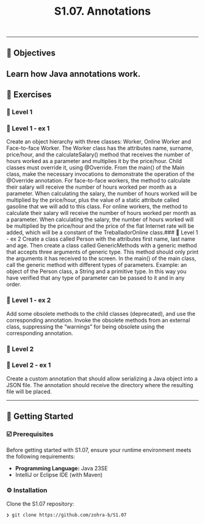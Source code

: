 
<p align="center"><h1 align="center">S1.07. Annotations </h1></p>

<br>

---

## 📍 Objectives

Learn how Java annotations work.
---

## 👾 Exercises
### 📌 Level 1

### 📌 Level 1 - ex 1
Create an object hierarchy with three classes: Worker, Online Worker and Face-to-face Worker.
The Worker class has the attributes name, surname, price/hour, and the calculateSalary() method that receives the number of hours worked as a parameter and multiplies it by the price/hour. Child classes must override it, using @Override.
From the main() of the Main class, make the necessary invocations to demonstrate the operation of the @Override annotation.
For face-to-face workers, the method to calculate their salary will receive the number of hours worked per month as a parameter. When calculating the salary, the number of hours worked will be multiplied by the price/hour, plus the value of a static attribute called gasoline that we will add to this class.
For online workers, the method to calculate their salary will receive the number of hours worked per month as a parameter. When calculating the salary, the number of hours worked will be multiplied by the price/hour and the price of the flat Internet rate will be added, which will be a constant of the TreballadorOnline class.### 📌 Level 1 - ex 2
Create a class called Person with the attributes first name, last name and age. Then create a class called GenericMethods with a generic method that accepts three arguments of generic type. This method should only print the arguments it has received to the screen. In the main() of the main class, call the generic method with different types of parameters.
Example: an object of the Person class, a String and a primitive type.
In this way you have verified that any type of parameter can be passed to it and in any order.
### 📌 Level 1 - ex 2
Add some obsolete methods to the child classes (deprecated), and use the corresponding annotation. Invoke the obsolete methods from an external class, suppressing the “warnings” for being obsolete using the corresponding annotation.

### 📌 Level 2 

### 📌 Level 2 - ex 1
Create a custom annotation that should allow serializing a Java object into a JSON file. The annotation should receive the directory where the resulting file will be placed.



---
## 🚀 Getting Started

### ☑️ Prerequisites

Before getting started with S1.07, ensure your runtime environment meets the following requirements:

- **Programming Language:** Java 23SE
- IntelliJ or Eclipse IDE (with Maven)


### ⚙️ Installation

Clone the S1.07 repository:
```sh
❯ git clone https://github.com/zohra-b/S1.07
```
